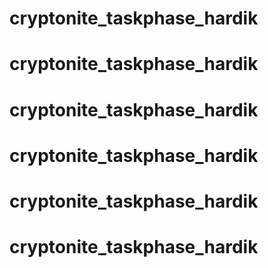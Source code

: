 # cryptonite_taskphase_hardik
# cryptonite_taskphase_hardik
# cryptonite_taskphase_hardik
# cryptonite_taskphase_hardik
# cryptonite_taskphase_hardik
# cryptonite_taskphase_hardik
